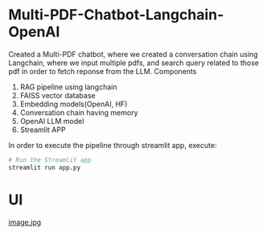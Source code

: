 # Multi-PDF-Chatbot-Langchain-OpenAI

Created a Multi-PDF chatbot, where we created a conversation chain using Langchain, where we input multiple pdfs, and search query related to those pdf in order to fetch reponse from the LLM. Components

1. RAG pipeline using langchain
2. FAISS vector database
3. Embedding models(OpenAI, HF)
4. Conversation chain having memory
5. OpenAI LLM model
6. Streamlit APP

In order to execute the pipeline through streamlit app, execute:

```bash
# Run the Streamlit app
streamlit run app.py
```

# UI

[image.jpg](https://github.com/sayan0506/Multi-PDF-Chatbot-Langchain-OpenAI/blob/main/images/Screenshot%20from%202024-08-26%2011-08-14.png)
